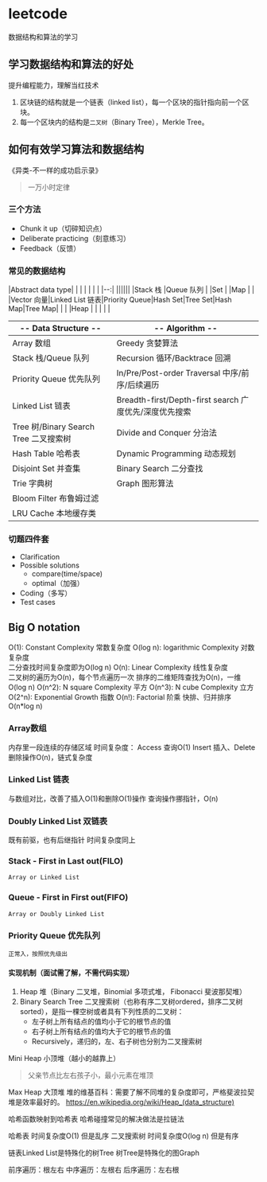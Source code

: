 # leetcode
数据结构和算法的学习

## 学习数据结构和算法的好处
提升编程能力，理解当红技术
1. 区块链的结构就是一个链表（linked list），每一个区块的指针指向前一个区块。
2. 每一个区块内的结构是`二叉树`（Binary Tree），Merkle Tree。

## 如何有效学习算法和数据结构
《异类-不一样的成功启示录》

>一万小时定律

### 三个方法
* Chunk it up（切碎知识点）
* Deliberate practicing（刻意练习）
* Feedback（反馈）

### 常见的数据结构
|Abstract data type|        |               |      |    |       |            |
|--:|     ||||||
|Stack 栈   |Queue 队列      |               |Set    |       |Map       |       |
|Vector 向量|Linked List 链表|Priority Queue|Hash Set|Tree Set|Hash Map|Tree Map|
|           |               |Heap          |         |       |        |        |

|-- Data Structure --|-- Algorithm --|
|----|----|
|Array 数组           |Greedy 贪婪算法       |
|Stack 栈/Queue 队列    |Recursion 循环/Backtrace 回溯|
|Priority Queue 优先队列|In/Pre/Post-order Traversal 中序/前序/后续遍历|
|Linked List 链表|Breadth-first/Depth-first search 广度优先/深度优先搜索|
|Tree 树/Binary Search Tree 二叉搜索树|Divide and Conquer 分治法|
|Hash Table 哈希表|Dynamic Programming 动态规划|
|Disjoint Set 并查集|Binary Search 二分查找|
|Trie 字典树|Graph 图形算法|
|Bloom Filter 布鲁姆过滤||
|LRU Cache 本地缓存类||

### 切题四件套
* Clarification
* Possible solutions
    - compare(time/space)
    - optimal（加强）
* Coding（多写）
* Test cases

## Big O notation
O(1): Constant Complexity 常数复杂度
O(log n): logarithmic Complexity 对数复杂度   
    二分查找时间复杂度即为O(log n)
O(n): Linear Complexity 线性复杂度   
    二叉树的遍历为O(n)，每个节点遍历一次
    排序的二维矩阵查找为O(n)，一维O(log n)
O(n^2): N square Complexity 平方
O(n^3): N cube Complexity 立方
O(2^n): Exponential Growth 指数
O(n!): Factorial 阶乘
    快排、归并排序 O(n*log n)

### Array数组
内存里一段连续的存储区域
时间复杂度：
Access 查询O(1)
Insert 插入、Delete 删除操作O(n)，链式复杂度

### Linked List 链表
与数组对比，改善了插入O(1)和删除O(1)操作
查询操作挪指针，O(n)

### Doubly Linked List 双链表
既有前驱，也有后继指针
时间复杂度同上

### Stack - First in Last out(FILO)
    Array or Linked List
### Queue - First in First out(FIFO)
    Array or Doubly Linked List

### Priority Queue 优先队列
    正常入，按照优先级出
#### 实现机制（面试需了解，不需代码实现）
1. Heap 堆（Binary 二叉堆，Binomial 多项式堆， Fibonacci 斐波那契堆）
2. Binary Search Tree 二叉搜索树（也称有序二叉树ordered，排序二叉树sorted），是指一棵空树或者具有下列性质的二叉树：
   * 左子树上所有结点的值均小于它的根节点的值
   * 右子树上所有结点的值均大于它的根节点的值
   * Recursively，递归的，左、右子树也分别为二叉搜索树

Mini Heap 小顶堆（越小的越靠上）
>父亲节点比左右孩子小，最小元素在堆顶

Max Heap 大顶堆
堆的维基百科：需要了解不同堆的复杂度即可，严格斐波拉契堆是效率最好的。
https://en.wikipedia.org/wiki/Heap_(data_structure)

哈希函数映射到哈希表
哈希碰撞常见的解决做法是拉链法

哈希表 时间复杂度O(1) 但是乱序
二叉搜索树 时间复杂度O(log n) 但是有序

链表Linked List是特殊化的树Tree
树Tree是特殊化的图Graph

前序遍历：根左右
中序遍历：左根右
后序遍历：左右根
